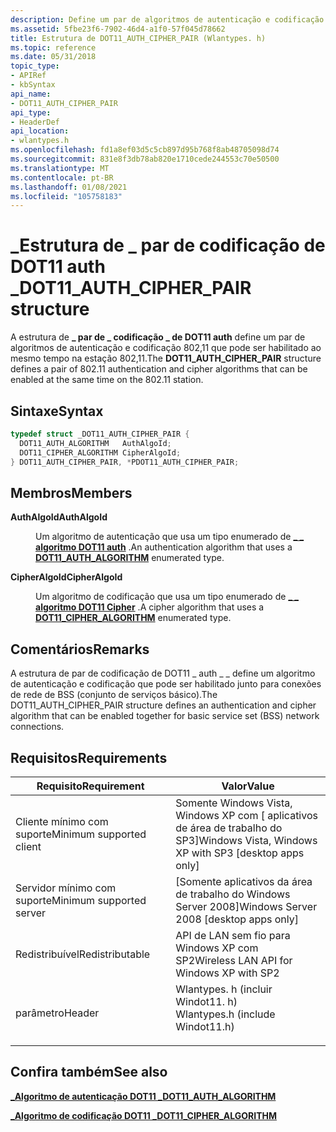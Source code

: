 ```yaml
---
description: Define um par de algoritmos de autenticação e codificação 802,11 que podem ser habilitados ao mesmo tempo na estação 802,11.
ms.assetid: 5fbe23f6-7902-46d4-a1f0-57f045d78662
title: Estrutura de DOT11_AUTH_CIPHER_PAIR (Wlantypes. h)
ms.topic: reference
ms.date: 05/31/2018
topic_type:
- APIRef
- kbSyntax
api_name:
- DOT11_AUTH_CIPHER_PAIR
api_type:
- HeaderDef
api_location:
- wlantypes.h
ms.openlocfilehash: fd1a8ef03d5c5cb897d95b768f8ab48705098d74
ms.sourcegitcommit: 831e8f3db78ab820e1710cede244553c70e50500
ms.translationtype: MT
ms.contentlocale: pt-BR
ms.lasthandoff: 01/08/2021
ms.locfileid: "105758183"
---
```

# <a name="dot11_auth_cipher_pair-structure"></a><span data-ttu-id="f8a61-103">\_Estrutura de \_ par de codificação de DOT11 auth \_</span><span class="sxs-lookup"><span data-stu-id="f8a61-103">DOT11\_AUTH\_CIPHER\_PAIR structure</span></span>

<span data-ttu-id="f8a61-104">A estrutura de **\_ par de \_ codificação \_ de DOT11 auth** define um par de algoritmos de autenticação e codificação 802,11 que pode ser habilitado ao mesmo tempo na estação 802,11.</span><span class="sxs-lookup"><span data-stu-id="f8a61-104">The **DOT11\_AUTH\_CIPHER\_PAIR** structure defines a pair of 802.11 authentication and cipher algorithms that can be enabled at the same time on the 802.11 station.</span></span>

## <a name="syntax"></a><span data-ttu-id="f8a61-105">Sintaxe</span><span class="sxs-lookup"><span data-stu-id="f8a61-105">Syntax</span></span>


```C++
typedef struct _DOT11_AUTH_CIPHER_PAIR {
  DOT11_AUTH_ALGORITHM   AuthAlgoId;
  DOT11_CIPHER_ALGORITHM CipherAlgoId;
} DOT11_AUTH_CIPHER_PAIR, *PDOT11_AUTH_CIPHER_PAIR;
```



## <a name="members"></a><span data-ttu-id="f8a61-106">Membros</span><span class="sxs-lookup"><span data-stu-id="f8a61-106">Members</span></span>

<dl> <dt>

<span data-ttu-id="f8a61-107">**AuthAlgoId**</span><span class="sxs-lookup"><span data-stu-id="f8a61-107">**AuthAlgoId**</span></span>
</dt> <dd>

<span data-ttu-id="f8a61-108">Um algoritmo de autenticação que usa um tipo enumerado de [**\_ \_ algoritmo DOT11 auth**](dot11-auth-algorithm.md) .</span><span class="sxs-lookup"><span data-stu-id="f8a61-108">An authentication algorithm that uses a [**DOT11\_AUTH\_ALGORITHM**](dot11-auth-algorithm.md) enumerated type.</span></span>

</dd> <dt>

<span data-ttu-id="f8a61-109">**CipherAlgoId**</span><span class="sxs-lookup"><span data-stu-id="f8a61-109">**CipherAlgoId**</span></span>
</dt> <dd>

<span data-ttu-id="f8a61-110">Um algoritmo de codificação que usa um tipo enumerado de [**\_ \_ algoritmo DOT11 Cipher**](dot11-cipher-algorithm.md) .</span><span class="sxs-lookup"><span data-stu-id="f8a61-110">A cipher algorithm that uses a [**DOT11\_CIPHER\_ALGORITHM**](dot11-cipher-algorithm.md) enumerated type.</span></span>

</dd> </dl>

## <a name="remarks"></a><span data-ttu-id="f8a61-111">Comentários</span><span class="sxs-lookup"><span data-stu-id="f8a61-111">Remarks</span></span>

<span data-ttu-id="f8a61-112">A estrutura de par de codificação de DOT11 \_ auth \_ \_ define um algoritmo de autenticação e codificação que pode ser habilitado junto para conexões de rede de BSS (conjunto de serviços básico).</span><span class="sxs-lookup"><span data-stu-id="f8a61-112">The DOT11\_AUTH\_CIPHER\_PAIR structure defines an authentication and cipher algorithm that can be enabled together for basic service set (BSS) network connections.</span></span>

## <a name="requirements"></a><span data-ttu-id="f8a61-113">Requisitos</span><span class="sxs-lookup"><span data-stu-id="f8a61-113">Requirements</span></span>



| <span data-ttu-id="f8a61-114">Requisito</span><span class="sxs-lookup"><span data-stu-id="f8a61-114">Requirement</span></span> | <span data-ttu-id="f8a61-115">Valor</span><span class="sxs-lookup"><span data-stu-id="f8a61-115">Value</span></span> |
|-------------------------------------|-------------------------------------------------------------------------------------------------------------|
| <span data-ttu-id="f8a61-116">Cliente mínimo com suporte</span><span class="sxs-lookup"><span data-stu-id="f8a61-116">Minimum supported client</span></span><br/> | <span data-ttu-id="f8a61-117">Somente Windows Vista, Windows XP com \[ aplicativos de área de trabalho do SP3\]</span><span class="sxs-lookup"><span data-stu-id="f8a61-117">Windows Vista, Windows XP with SP3 \[desktop apps only\]</span></span><br/>                                         |
| <span data-ttu-id="f8a61-118">Servidor mínimo com suporte</span><span class="sxs-lookup"><span data-stu-id="f8a61-118">Minimum supported server</span></span><br/> | <span data-ttu-id="f8a61-119">\[Somente aplicativos da área de trabalho do Windows Server 2008\]</span><span class="sxs-lookup"><span data-stu-id="f8a61-119">Windows Server 2008 \[desktop apps only\]</span></span><br/>                                                        |
| <span data-ttu-id="f8a61-120">Redistribuível</span><span class="sxs-lookup"><span data-stu-id="f8a61-120">Redistributable</span></span><br/>          | <span data-ttu-id="f8a61-121">API de LAN sem fio para Windows XP com SP2</span><span class="sxs-lookup"><span data-stu-id="f8a61-121">Wireless LAN API for Windows XP with SP2</span></span><br/>                                                         |
| <span data-ttu-id="f8a61-122">parâmetro</span><span class="sxs-lookup"><span data-stu-id="f8a61-122">Header</span></span><br/>                   | <dl> <span data-ttu-id="f8a61-123"><dt>Wlantypes. h (incluir Windot11. h)</dt></span><span class="sxs-lookup"><span data-stu-id="f8a61-123"><dt>Wlantypes.h (include Windot11.h)</dt></span></span> </dl> |



## <a name="see-also"></a><span data-ttu-id="f8a61-124">Confira também</span><span class="sxs-lookup"><span data-stu-id="f8a61-124">See also</span></span>

<dl> <dt>

[<span data-ttu-id="f8a61-125">**\_Algoritmo de autenticação DOT11 \_**</span><span class="sxs-lookup"><span data-stu-id="f8a61-125">**DOT11\_AUTH\_ALGORITHM**</span></span>](dot11-auth-algorithm.md)
</dt> <dt>

[<span data-ttu-id="f8a61-126">**\_Algoritmo de codificação DOT11 \_**</span><span class="sxs-lookup"><span data-stu-id="f8a61-126">**DOT11\_CIPHER\_ALGORITHM**</span></span>](dot11-cipher-algorithm.md)
</dt> </dl>

 

 




